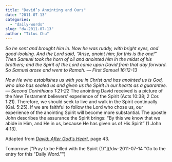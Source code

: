 ```yaml
---
title: "David’s Anointing and Ours"
date: "2011-07-13"
categories: 
  - "daily-words"
slug: "dw-2011-07-13"
author: "Titus Chu"
---
```


_So he sent and brought him in. Now he was ruddy, with bright eyes, and good-looking. And the Lord said, “Arise, anoint him; for this is the one!” Then Samuel took the horn of oil and anointed him in the midst of his brothers; and the Spirit of the Lord came upon David from that day forward. So Samuel arose and went to Ramah. — First Samuel 16:12-13_

_Now He who establishes us with you in Christ and has anointed us is God, who also has sealed us and given us the Spirit in our hearts as a guarantee. — Second Corinthians 1:21-22_ The anointing David received is a picture of the New Testament believers’ experience of the Spirit (Acts 10:38; 2 Cor. 1:21). Therefore, we should seek to live and walk in the Spirit continually (Gal. 5:25). If we are faithful to follow the Lord who chose us, our experience of the anointing Spirit will become more substantial. The apostle John describes the assurance the Spirit brings: “By this we know that we abide in Him, and He in us, because He has given us of His Spirit” (1 John 4:13).

Adapted from _[David: After God's Heart,](/book-david "Go to the listing for this book.")_ page 43.

Tomorrow: ["Pray to be Filled with the Spirit (1)"](/dw-2011-07-14 "Go to the entry for this "Daily Word."")
